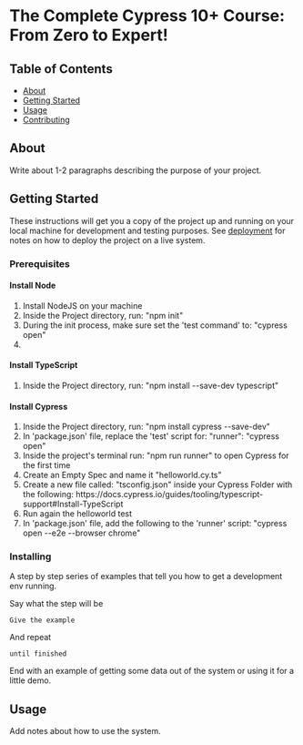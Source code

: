 # The Complete Cypress 10+ Course: From Zero to Expert!

## Table of Contents

-  [About](#about)
-  [Getting Started](#getting_started)
-  [Usage](#usage)
-  [Contributing](../CONTRIBUTING.md)

## About <a name = "about"></a>

Write about 1-2 paragraphs describing the purpose of your project.

## Getting Started <a name = "getting_started"></a>

These instructions will get you a copy of the project up and running on your local machine for development and testing purposes. See [deployment](#deployment) for notes on how to deploy the project on a live system.

### Prerequisites

#### Install Node

<ol>
    <li>Install NodeJS on your machine</li>
    <li>Inside the Project directory, run: "npm init"</li>
    <li>During the init process, make sure set the 'test command' to: "cypress open"</li>
    <li></li>
</ol>

#### Install TypeScript

<ol>
    <li>Inside the Project directory, run: "npm install --save-dev typescript"</li>
</ol>

#### Install Cypress

<ol>
    <li>Inside the Project directory, run: "npm install cypress --save-dev"</li>
    <li>In 'package.json' file, replace the 'test' script for: "runner": "cypress open"</li>
    <li>Inside the project's terminal run: "npm run runner" to open Cypress for the first time</li>
    <li>Create an Empty Spec and name it "helloworld.cy.ts"</li>
    <li>Create a new file called: "tsconfig.json" inside your Cypress Folder with the following: https://docs.cypress.io/guides/tooling/typescript-support#Install-TypeScript</li>
    <li>Run again the helloworld test</li>
    <li>In 'package.json' file, add the following to the 'runner' script: "cypress open --e2e --browser chrome"</li>
</ol>

### Installing

A step by step series of examples that tell you how to get a development env running.

Say what the step will be

```
Give the example
```

And repeat

```
until finished
```

End with an example of getting some data out of the system or using it for a little demo.

## Usage <a name = "usage"></a>

Add notes about how to use the system.
